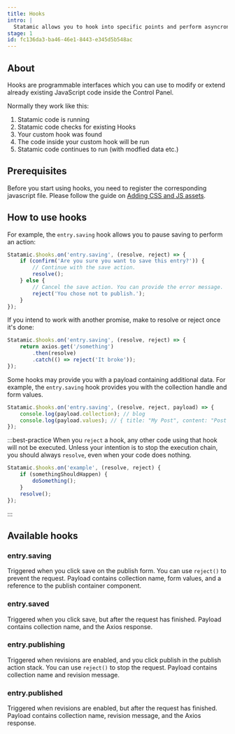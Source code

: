 ```yaml
---
title: Hooks
intro: |
  Statamic allows you to hook into specific points and perform asyncronous operations using [Promises](https://developer.mozilla.org/en-US/docs/Web/JavaScript/Reference/Global_Objects/Promise).
stage: 1
id: fc136da3-ba46-46e1-8443-e345d5b548ac
---
```

## About

Hooks are programmable interfaces which you can use to modify or extend already existing JavaScript code inside the Control Panel.

Normally they work like this:

1. Statamic code is running
2. Statamic code checks for existing Hooks
3. Your custom hook was found
4. The code inside your custom hook will be run
5. Statamic code continues to run (with modfied data etc.)

## Prerequisites

Before you start using hooks, you need to register the corresponding javascript file.
Please follow the guide on [Adding CSS and JS assets](/extending/control-panel#adding-css-and-js-assets).

## How to use hooks

For example, the `entry.saving` hook allows you to pause saving to perform an action:

```js
Statamic.$hooks.on('entry.saving', (resolve, reject) => {
    if (confirm('Are you sure you want to save this entry?')) {
        // Continue with the save action.
        resolve();
    } else {
        // Cancel the save action. You can provide the error message.
        reject('You chose not to publish.');
    }
});
```

If you intend to work with another promise, make to resolve or reject once it's done:

```js
Statamic.$hooks.on('entry.saving', (resolve, reject) => {
    return axios.get('/something')
        .then(resolve)
        .catch(() => reject('It broke'));
});
```

Some hooks may provide you with a payload containing additional data. For example, the `entry.saving` hook provides you with the collection handle and form values.

```js
Statamic.$hooks.on('entry.saving', (resolve, reject, payload) => {
    console.log(payload.collection); // blog
    console.log(payload.values); // { title: "My Post", content: "Post Content" }
});
```

:::best-practice
When you `reject` a hook, any other code using that hook will not be executed.
Unless your intention is to stop the execution chain, you should always `resolve`, even when your code does nothing.

``` js
Statamic.$hooks.on('example', (resolve, reject) {
    if (somethingShouldHappen) {
        doSomething();
    }
    resolve();
});
```
:::

## Available hooks

### entry.saving

Triggered when you click save on the publish form.
You can use `reject()` to prevent the request. Payload contains collection name, form values, and a reference to the publish container component.

### entry.saved

Triggered when you click save, but after the request has finished.
Payload contains collection name, and the Axios response.

### entry.publishing

Triggered when revisions are enabled, and you click publish in the publish action stack.
You can use `reject()` to stop the request. Payload contains collection name and revision message.

### entry.published

Triggered when revisions are enabled, but after the request has finished.
Payload contains collection name, revision message, and the Axios response.

